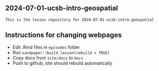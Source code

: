 ## 2024-07-01-ucsb-intro-geospatial

    This is the lesson repository for 2024-07-01-ucsb-intro-geospatial

## Instructions for changing webpages

- Edit .Rmd files in `episodes` folder
- Run `sandpaper::build_lesson(rebuild = TRUE)`
- Copy docs from `site/docs` to `docs`
- Push to github, site should rebuild automatically
